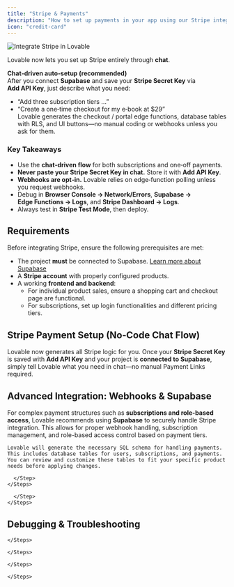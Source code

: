```yaml
---
title: "Stripe & Payments"
description: "How to set up payments in your app using our Stripe integration"
icon: "credit-card"
---
```


![Integrate Stripe in Lovable](/images/lovable-stripe.webp)

Lovable now lets you set up Stripe entirely through **chat**.

**Chat‑driven auto‑setup (recommended)**  
   After you connect **Supabase** and save your **Stripe Secret Key** via **Add API Key**, just describe what you need:  
   - “Add three subscription tiers …”  
   - “Create a one‑time checkout for my e‑book at $29”  
   Lovable generates the checkout / portal edge functions, database tables with RLS, and UI buttons—no manual coding or webhooks unless you ask for them.

### Key Takeaways

- Use the **chat‑driven flow** for both subscriptions and one‑off payments.  
- **Never paste your Stripe Secret Key in chat.** Store it with **Add API Key**.  
- **Webhooks are opt‑in.** Lovable relies on edge‑function polling unless you request webhooks.  
- Debug in **Browser Console → Network/Errors**, **Supabase → Edge Functions → Logs**, and **Stripe Dashboard → Logs**.  
- Always test in **Stripe Test Mode**, then deploy.

## Requirements

Before integrating Stripe, ensure the following prerequisites are met:

- The project **must** be connected to Supabase. [Learn more about Supabase](https://docs.lovable.dev/integrations/supabase)
- A **Stripe account** with properly configured products.
- A working **frontend and backend**:
  - For individual product sales, ensure a shopping cart and checkout page are functional.
  - For subscriptions, set up login functionalities and different pricing tiers.

## Stripe Payment Setup (No‑Code Chat Flow)

Lovable now generates all Stripe logic for you. Once your **Stripe Secret Key** is saved with **Add API Key** and your project is **connected to Supabase**, simply tell Lovable what you need in chat—no manual Payment Links required.

  
  
</Steps>

## Advanced Integration: Webhooks & Supabase

For complex payment structures such as **subscriptions and role-based access**, Lovable recommends using **Supabase** to securely handle Stripe integration. This allows for proper webhook handling, subscription management, and role-based access control based on payment tiers.

  
    Lovable will generate the necessary SQL schema for handling payments. This includes database tables for users, subscriptions, and payments. You can review and customize these tables to fit your specific product needs before applying changes.
  </Step>
  
      
      
      
      
      </Step>
    </Steps>
  </Step>
  
      
      
      </Step>
    </Steps>
  </Step>
  
</Steps>

## Debugging & Troubleshooting

      
      
    </Steps>
  </Accordion>
  
      
      
    </Steps>
  </Accordion>
  
      
      
    </Steps>
  </Accordion>
  
      
      
    </Steps>
  </Accordion>
</AccordionGroup>